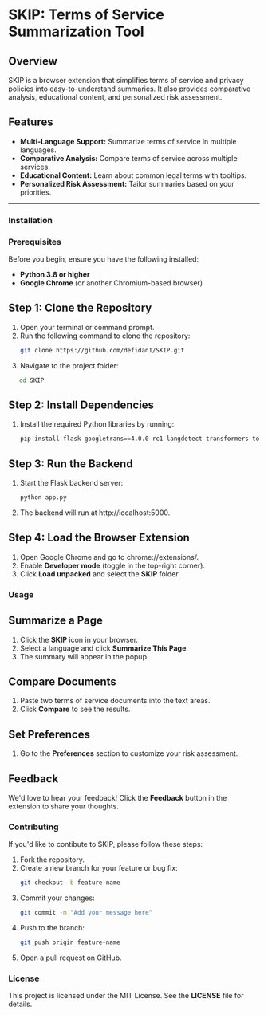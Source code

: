 # SKIP: Terms of Service Summarization Tool

## Overview
SKIP is a browser extension that simplifies terms of service and privacy policies into easy-to-understand summaries. It also provides comparative analysis, educational content, and personalized risk assessment.

## Features
- **Multi-Language Support:** Summarize terms of service in multiple languages.
- **Comparative Analysis:** Compare terms of service across multiple services.
- **Educational Content:** Learn about common legal terms with tooltips.
- **Personalized Risk Assessment:** Tailor summaries based on your priorities.

---

### Installation

### Prerequisites
Before you begin, ensure you have the following installed:
- **Python 3.8 or higher**
- **Google Chrome** (or another Chromium-based browser)

## Step 1: Clone the Repository
1. Open your terminal or command prompt.
2. Run the following command to clone the repository:
   ```bash
   git clone https://github.com/defidan1/SKIP.git
3. Navigate to the project folder:
```bash
   cd SKIP
```
## Step 2: Install Dependencies
1. Install the required Python libraries by running:
   ```bash
   pip install flask googletrans==4.0.0-rc1 langdetect transformers torch
   
## Step 3: Run the Backend
1. Start the Flask backend server:
   ```bash
   python app.py
2. The backend will run at http://localhost:5000.

## Step 4: Load the Browser Extension
1. Open Google Chrome and go to chrome://extensions/.
2. Enable **Developer mode** (toggle in the top-right corner).
3. Click **Load unpacked** and select the **SKIP** folder.

### Usage

## Summarize a Page
1. Click the **SKIP** icon in your browser.
2. Select a language and click **Summarize This Page**.
3. The summary will appear in the popup.

## Compare Documents
1. Paste two terms of service documents into the text areas.
2. Click **Compare** to see the results.

## Set Preferences
1. Go to the **Preferences** section to customize your risk assessment.

## Feedback
We'd love to hear your feedback! Click the **Feedback** button in the extension to share your thoughts.

### Contributing
If you'd like to contibute to SKIP, please follow these steps:
1. Fork the repository.
2. Create a new branch for your feature or bug fix:
   ```bash
   git checkout -b feature-name
3. Commit your changes:
   ```bash
   git commit -m "Add your message here"
4. Push to the branch:
   ```bash
   git push origin feature-name
5. Open a pull request on GitHub.

### License
This project is licensed under the MIT License.
See the **LICENSE** file for details.
